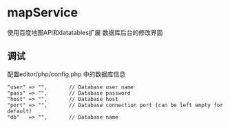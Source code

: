 # mapService
使用百度地图API和datatables扩展
数据库后台的修改界面

## 调试
配置editor/php/config.php  中的数据库信息

```
"user" => "",       // Database user name
"pass" => "",       // Database password
"host" => "",       // Database host
"port" => "",       // Database connection port (can be left empty for default)
"db"   => "",       // Database name
```
